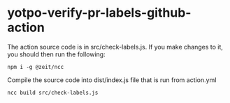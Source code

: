 # yotpo-verify-pr-labels-github-action

The action source code is in src/check-labels.js.
If you make changes to it, you should then run the following:

 ```npm i -g @zeit/ncc```
 
Compile the source code into dist/index.js file that is run from action.yml

```ncc build src/check-labels.js```
